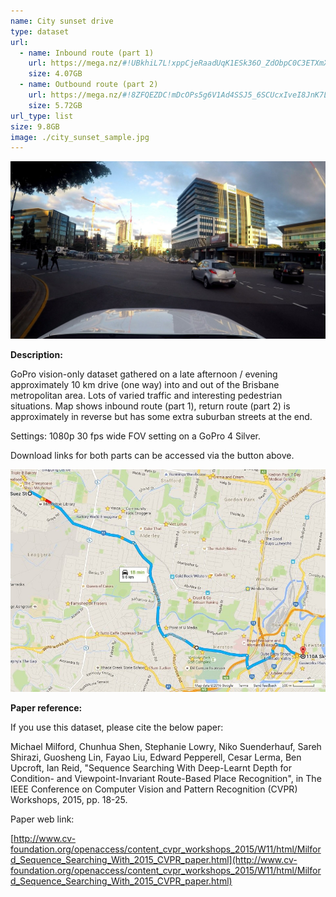 ```yaml
---
name: City sunset drive
type: dataset
url:
  - name: Inbound route (part 1)
    url: https://mega.nz/#!UBkhiL7L!xppCjeRaadUqK1ESk36O_ZdObpC0C3ETXmXaonweIF0
    size: 4.07GB
  - name: Outbound route (part 2)
    url: https://mega.nz/#!8ZFQEZDC!mDcOPs5g6V1Ad4SSJ5_6SCUcxIveI8JnK7LEZe696Mg
    size: 5.72GB
url_type: list
size: 9.8GB
image: ./city_sunset_sample.jpg
---
```


![City sunset drive sample](./city_sunset_sample.jpg)

**Description:**

GoPro vision-only dataset gathered on a late afternoon / evening approximately 10 km drive (one way) into and out of the Brisbane metropolitan area. Lots of varied traffic and interesting pedestrian situations. Map shows inbound route (part 1), return route (part 2) is approximately in reverse but has some extra suburban streets at the end.

Settings: 1080p 30 fps wide FOV setting on a GoPro 4 Silver.

Download links for both parts can be accessed via the button above.

![City sunset drive map](./city_sunset_map.jpg)

**Paper reference:**

If you use this dataset, please cite the below paper:

Michael Milford, Chunhua Shen, Stephanie Lowry, Niko Suenderhauf, Sareh Shirazi, Guosheng Lin, Fayao Liu, Edward Pepperell, Cesar Lerma, Ben Upcroft, Ian Reid, "Sequence Searching With Deep-Learnt Depth for Condition- and Viewpoint-Invariant Route-Based Place Recognition", in The IEEE Conference on Computer Vision and Pattern Recognition (CVPR) Workshops, 2015, pp. 18-25.

Paper web link:

[http://www.cv-foundation.org/openaccess/content_cvpr_workshops_2015/W11/html/Milford_Sequence_Searching_With_2015_CVPR_paper.html](http://www.cv-foundation.org/openaccess/content_cvpr_workshops_2015/W11/html/Milford_Sequence_Searching_With_2015_CVPR_paper.html)

